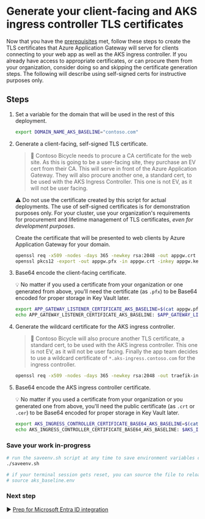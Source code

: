 # Generate your client-facing and AKS ingress controller TLS certificates

Now that you have the [prerequisites](./01-prerequisites.md) met, follow these steps to create the TLS certificates that Azure Application Gateway will serve for clients connecting to your web app as well as the AKS ingress controller. If you already have access to appropriate certificates, or can procure them from your organization, consider doing so and skipping the certificate generation steps. The following will describe using self-signed certs for instructive purposes only.

## Steps

1. Set a variable for the domain that will be used in the rest of this deployment.

   ```bash
   export DOMAIN_NAME_AKS_BASELINE="contoso.com"
   ```

1. Generate a client-facing, self-signed TLS certificate.

   > :book: Contoso Bicycle needs to procure a CA certificate for the web site. As this is going to be a user-facing site, they purchase an EV cert from their CA. This will serve in front of the Azure Application Gateway. They will also procure another one, a standard cert, to be used with the AKS Ingress Controller. This one is not EV, as it will not be user facing.

   :warning: Do not use the certificate created by this script for actual deployments. The use of self-signed certificates is for demonstration purposes only. For your cluster, use your organization's requirements for procurement and lifetime management of TLS certificates, *even for development purposes*.

   Create the certificate that will be presented to web clients by Azure Application Gateway for your domain.

   ```bash
   openssl req -x509 -nodes -days 365 -newkey rsa:2048 -out appgw.crt -keyout appgw.key -subj "/CN=bicycle.${DOMAIN_NAME_AKS_BASELINE}/O=Contoso Bicycle" -addext "subjectAltName = DNS:bicycle.${DOMAIN_NAME_AKS_BASELINE}" -addext "keyUsage = digitalSignature" -addext "extendedKeyUsage = serverAuth"
   openssl pkcs12 -export -out appgw.pfx -in appgw.crt -inkey appgw.key -passout pass:
   ```

1. Base64 encode the client-facing certificate.

   :bulb: No matter if you used a certificate from your organization or one generated from above, you'll need the certificate (as `.pfx`) to be Base64 encoded for proper storage in Key Vault later.

   ```bash
   export APP_GATEWAY_LISTENER_CERTIFICATE_AKS_BASELINE=$(cat appgw.pfx | base64 | tr -d '\n')
   echo APP_GATEWAY_LISTENER_CERTIFICATE_AKS_BASELINE: $APP_GATEWAY_LISTENER_CERTIFICATE_AKS_BASELINE
   ```

1. Generate the wildcard certificate for the AKS ingress controller.

   > :book: Contoso Bicycle will also procure another TLS certificate, a standard cert, to be used with the AKS ingress controller. This one is not EV, as it will not be user facing. Finally the app team decides to use a wildcard certificate of `*.aks-ingress.contoso.com` for the ingress controller.

   ```bash
   openssl req -x509 -nodes -days 365 -newkey rsa:2048 -out traefik-ingress-internal-aks-ingress-tls.crt -keyout traefik-ingress-internal-aks-ingress-tls.key -subj "/CN=*.aks-ingress.${DOMAIN_NAME_AKS_BASELINE}/O=Contoso AKS Ingress"
   ```

1. Base64 encode the AKS ingress controller certificate.

   :bulb: No matter if you used a certificate from your organization or you generated one from above, you'll need the public certificate (as `.crt` or `.cer`) to be Base64 encoded for proper storage in Key Vault later.

   ```bash
   export AKS_INGRESS_CONTROLLER_CERTIFICATE_BASE64_AKS_BASELINE=$(cat traefik-ingress-internal-aks-ingress-tls.crt | base64 | tr -d '\n')
   echo AKS_INGRESS_CONTROLLER_CERTIFICATE_BASE64_AKS_BASELINE: $AKS_INGRESS_CONTROLLER_CERTIFICATE_BASE64_AKS_BASELINE
   ```

### Save your work in-progress

```bash
# run the saveenv.sh script at any time to save environment variables created above to aks_baseline.env
./saveenv.sh

# if your terminal session gets reset, you can source the file to reload the environment variables
# source aks_baseline.env
```

### Next step

:arrow_forward: [Prep for Microsoft Entra ID integration](./03-microsoft-entra-id.md)
